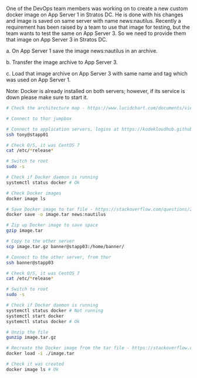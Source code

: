 One of the DevOps team members was working on to create a new custom docker image on App Server 1 in Stratos DC. He is done with his changes and image is saved on same server with name news:nautilus. Recently a requirement has been raised by a team to use that image for testing, but the team wants to test the same on App Server 3. So we need to provide them that image on App Server 3 in Stratos DC.


a. On App Server 1 save the image news:nautilus in an archive.

b. Transfer the image archive to App Server 3.

c. Load that image archive on App Server 3 with same name and tag which was used on App Server 1.

Note: Docker is already installed on both servers; however, if its service is down please make sure to start it.

```bash
# Check the architecture map - https://www.lucidchart.com/documents/view/58e22de2-c446-4b49-ae0f-db79a3318e97/0_0

# Connect to thor jumpbox

# Connect to application servers, logins at https://kodekloudhub.github.io/kodekloud-engineer/docs/projects/nautilus
ssh tony@stapp01

# Check O/S, it was CentOS 7
cat /etc/*release*

# Switch to root
sudo -s

# Check if Docker daemon is running
systemctl status docker # Ok

# Check Docker images
docker image ls

# Save Docker image to tar file - https://stackoverflow.com/questions/23935141/how-to-copy-docker-images-from-one-host-to-another-without-using-a-repository
docker save -o image.tar news:nautilus

# Zip up Docker image to save space
gzip image.tar

# Copy to the other server
scp image.tar.gz banner@stapp03:/home/banner/

# Connect to the other server, from thor
ssh banner@stapp03

# Check O/S, it was CentOS 7
cat /etc/*release*

# Switch to root
sudo -s

# Check if Docker daemon is running
systemctl status docker # Not running
systemctl start docker
systemctl status docker # Ok

# Unzip the file
gunzip image.tar.gz

# Recreate the Docker image from the tar file - https://stackoverflow.com/questions/23935141/how-to-copy-docker-images-from-one-host-to-another-without-using-a-repository
docker load -i ./image.tar

# Check it was created
docker image ls # Ok
```

